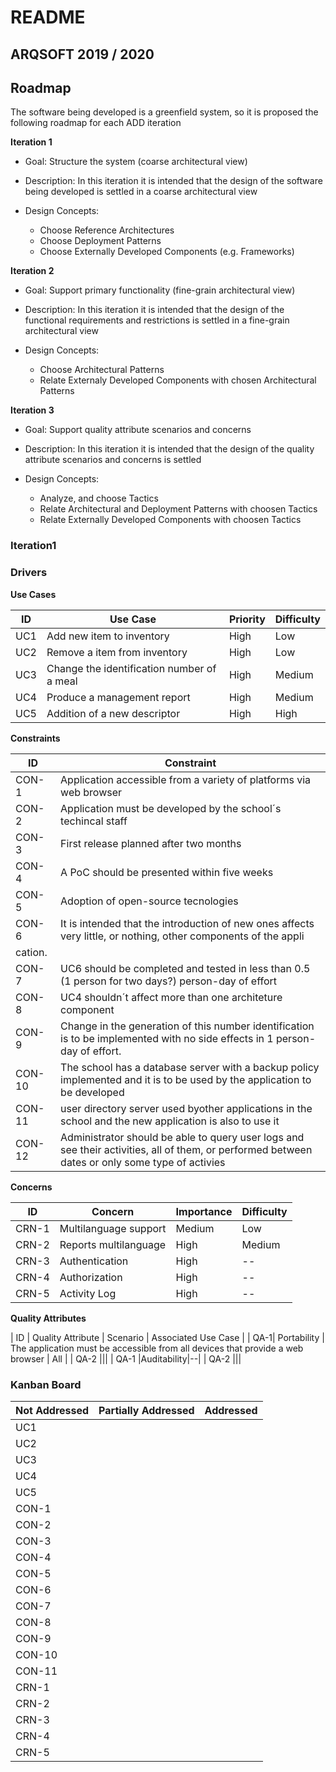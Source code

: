 # README

## ARQSOFT 2019 / 2020

## Roadmap

The software being developed is a greenfield system, so it is proposed the following roadmap for each ADD iteration

**Iteration 1**

- Goal: Structure the system (coarse architectural view)

- Description: In this iteration it is intended that the design of the software being developed is settled in a coarse architectural view

- Design Concepts:
  - Choose Reference Architectures
  - Choose Deployment Patterns
  - Choose Externally Developed Components (e.g. Frameworks)

**Iteration 2**

- Goal: Support primary functionality (fine-grain architectural view)

- Description: In this iteration it is intended that the design of the functional requirements and restrictions is settled in a fine-grain architectural view 

- Design Concepts:
  - Choose Architectural Patterns
  - Relate Externaly Developed Components with chosen Architectural Patterns

**Iteration 3**

- Goal: Support quality attribute scenarios and concerns

- Description: In this iteration it is intended that the design of the quality attribute scenarios and concerns is settled

- Design Concepts:
  - Analyze, and choose Tactics
  - Relate Architectural and Deployment Patterns with choosen Tactics
  - Relate Externally Developed Components with choosen Tactics

### Iteration1

### Drivers

**Use Cases**

| ID | Use Case | Priority | Difficulty |
|-----|---------| ----------|-----------|
| UC1 | Add new item to inventory | High | Low  |
| UC2 | Remove a item from inventory | High | Low |
| UC3 | Change the identification number of a meal |  High | Medium |
| UC4 | Produce a management report | High | Medium | 
| UC5 | Addition of a new descriptor | High | High |

**Constraints**

| ID | Constraint |
|----|------------|
| CON-1 | Application accessible from a variety of platforms via web browser |
| CON-2 | Application must be developed by the school´s techincal staff |
| CON-3 | First release planned after two months |
| CON-4 | A PoC should be presented within five weeks|
| CON-5 | Adoption of open-source tecnologies |
| CON-6 |  It is intended that the introduction of new ones affects very little, or nothing, other components of the appli
cation. |
| CON-7 | UC6 should be completed and tested in less than 0.5 (1 person for two days?) person-day of effort |
| CON-8 | UC4 shouldn´t affect more than one architeture component |
| CON-9 | Change in the generation of this number identification is to be implemented with no side effects in 1 person-day of effort.
| CON-10|  The school has a database server with a backup policy implemented and it is to be used by the application to be developed | High | Low |
| CON-11 | user directory server used byother applications in the school and the new application is also to use it | -- | -- |
| CON-12 | Administrator should be able to query user logs and see their activities, all of them, or performed between dates or only some type of activies |

**Concerns**

| ID | Concern  | Importance |  Difficulty |
|-----|---------| ----------- | ----------- |
| CRN-1 | Multilanguage support | Medium | Low |
| CRN-2 | Reports multilanguage | High | Medium |
| CRN-3 | Authentication | High | -- |
| CRN-4 | Authorization | High | -- |
| CRN-5 | Activity Log | High | -- |

**Quality Attributes**

| ID | Quality Attribute | Scenario | Associated Use Case |
| QA-1| Portability | The application must be accessible from all devices that provide a web browser | All |
| QA-2 |||
| QA-1 |Auditability|--|
| QA-2 |||



### Kanban Board

| Not Addressed | Partially Addressed | Addressed |
|---------------|---------------------|-----------|
| UC1 |  | 
| UC2 |  |
| UC3 |  |
| UC4 |  |
| UC5 |  |
| CON-1 |  | 
| CON-2 | |
| CON-3 | |
| CON-4 | |
| CON-5 | |
| CON-6 | |
| CON-7 | |
| CON-8 | |
| CON-9 | |
| CON-10 | |
| CON-11 | |
| CRN-1 | |
| CRN-2 | |
| CRN-3 | |
| CRN-4 | |
| CRN-5 | | 